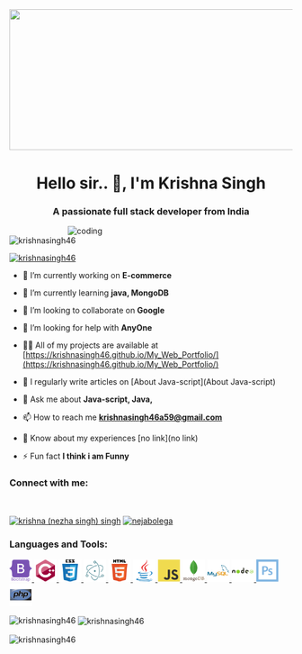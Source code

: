 <!-- [![MasterHead](https://indoanalytica.com/static/images/bannerr.gif)](https://rishavchanda.io) -->
<img width="1300" height="250" src="https://indoanalytica.com/static/images/bannerr.gif" alt=""> 
<h1 align="center">Hello sir.. 👋, I'm Krishna Singh</h1>
<h3 align="center">A passionate full stack developer from India</h3>
<img align="right" alt="coding" width="400" src="https://cdn.dribbble.com/users/1518535/screenshots/7528356/media/e11e5b8aaa2187e4e1a7c3da0553208e.gif" >

<p align="left"> <img src="https://komarev.com/ghpvc/?username=krishnasingh46&label=Profile%20views&color=0e75b6&style=flat" alt="krishnasingh46" /> </p>

<p align="left"> <a href="https://github.com/ryo-ma/github-profile-trophy"><img src="https://github-profile-trophy.vercel.app/?username=krishnasingh46" alt="krishnasingh46" /></a> </p>

- 🔭 I’m currently working on **E-commerce** <br>

- 🌱 I’m currently learning **java, MongoDB** <br>

- 👯 I’m looking to collaborate on **Google** <br>

- 🤝 I’m looking for help with **AnyOne** <br>

- 👨‍💻 All of my projects are available at [https://krishnasingh46.github.io/My_Web_Portfolio/](https://krishnasingh46.github.io/My_Web_Portfolio/) <br>

- 📝 I regularly write articles on [About Java-script](About Java-script) <br>

- 💬 Ask me about **Java-script, Java,** <br>

- 📫 How to reach me **krishnasingh46a59@gmail.com** <br>

- 📄 Know about my experiences [no link](no link) <br>

- ⚡ Fun fact **I think i am Funny** <br>

<h3 align="left">Connect with me:</h3> <br>
<p align="left">
<a href="https://linkedin.com/in/krishna (nezha singh) singh" target="blank"><img align="center" src="https://raw.githubusercontent.com/rahuldkjain/github-profile-readme-generator/master/src/images/icons/Social/linked-in-alt.svg" alt="krishna (nezha singh) singh" height="30" width="40" /></a>
<a href="https://instagram.com/nejabolega" target="blank"><img align="center" src="https://raw.githubusercontent.com/rahuldkjain/github-profile-readme-generator/master/src/images/icons/Social/instagram.svg" alt="nejabolega" height="30" width="40" /></a>
</p>

<h3 align="left">Languages and Tools:</h3>
<p align="left"> <a href="https://getbootstrap.com" target="_blank" rel="noreferrer"> <img src="https://raw.githubusercontent.com/devicons/devicon/master/icons/bootstrap/bootstrap-plain-wordmark.svg" alt="bootstrap" width="40" height="40"/> </a> <a href="https://www.w3schools.com/cpp/" target="_blank" rel="noreferrer"> <img src="https://raw.githubusercontent.com/devicons/devicon/master/icons/cplusplus/cplusplus-original.svg" alt="cplusplus" width="40" height="40"/> </a> <a href="https://www.w3schools.com/css/" target="_blank" rel="noreferrer"> <img src="https://raw.githubusercontent.com/devicons/devicon/master/icons/css3/css3-original-wordmark.svg" alt="css3" width="40" height="40"/> </a> <a href="https://www.electronjs.org" target="_blank" rel="noreferrer"> <img src="https://raw.githubusercontent.com/devicons/devicon/master/icons/electron/electron-original.svg" alt="electron" width="40" height="40"/> </a> <a href="https://www.w3.org/html/" target="_blank" rel="noreferrer"> <img src="https://raw.githubusercontent.com/devicons/devicon/master/icons/html5/html5-original-wordmark.svg" alt="html5" width="40" height="40"/> </a> <a href="https://www.java.com" target="_blank" rel="noreferrer"> <img src="https://raw.githubusercontent.com/devicons/devicon/master/icons/java/java-original.svg" alt="java" width="40" height="40"/> </a> <a href="https://developer.mozilla.org/en-US/docs/Web/JavaScript" target="_blank" rel="noreferrer"> <img src="https://raw.githubusercontent.com/devicons/devicon/master/icons/javascript/javascript-original.svg" alt="javascript" width="40" height="40"/> </a> <a href="https://www.mongodb.com/" target="_blank" rel="noreferrer"> <img src="https://raw.githubusercontent.com/devicons/devicon/master/icons/mongodb/mongodb-original-wordmark.svg" alt="mongodb" width="40" height="40"/> </a> <a href="https://www.mysql.com/" target="_blank" rel="noreferrer"> <img src="https://raw.githubusercontent.com/devicons/devicon/master/icons/mysql/mysql-original-wordmark.svg" alt="mysql" width="40" height="40"/> </a> <a href="https://nodejs.org" target="_blank" rel="noreferrer"> <img src="https://raw.githubusercontent.com/devicons/devicon/master/icons/nodejs/nodejs-original-wordmark.svg" alt="nodejs" width="40" height="40"/> </a> <a href="https://www.photoshop.com/en" target="_blank" rel="noreferrer"> <img src="https://raw.githubusercontent.com/devicons/devicon/master/icons/photoshop/photoshop-line.svg" alt="photoshop" width="40" height="40"/> </a> <a href="https://www.php.net" target="_blank" rel="noreferrer"> <img src="https://raw.githubusercontent.com/devicons/devicon/master/icons/php/php-original.svg" alt="php" width="40" height="40"/> </a> </p>

<p><img align="left" src="https://github-readme-stats.vercel.app/api/top-langs?username=krishnasingh46&show_icons=true&locale=en&layout=compact" alt="krishnasingh46" /></p>

<p>&nbsp;<img align="center" src="https://github-readme-stats.vercel.app/api?username=krishnasingh46&show_icons=true&locale=en" alt="krishnasingh46" /></p>

<p><img align="center" src="https://github-readme-streak-stats.herokuapp.com/?user=krishnasingh46&" alt="krishnasingh46" /></p>
